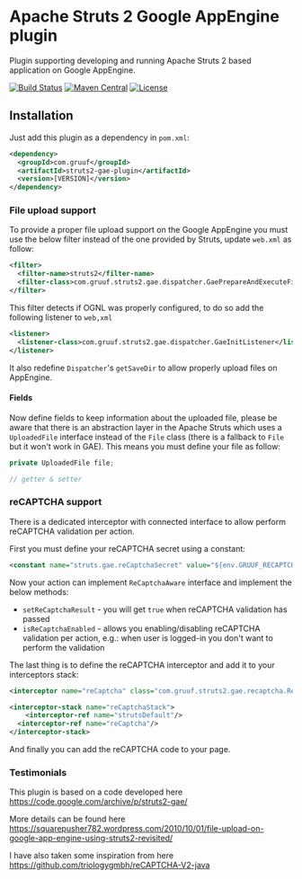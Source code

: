 # Apache Struts 2 Google AppEngine plugin

Plugin supporting developing and running Apache Struts 2 based application on Google AppEngine.

[![Build Status](https://travis-ci.org/lukaszlenart/struts2-gea-plugin.svg?branch=master)](https://travis-ci.org/lukaszlenart/struts2-gea-plugin)
[![Maven Central](https://maven-badges.herokuapp.com/maven-central/com.gruuf/struts2-gae-plugin/badge.svg)](https://maven-badges.herokuapp.com/maven-central/com.gruuf/struts2-gae-plugin/)
[![License](http://img.shields.io/:license-apache-blue.svg)](http://www.apache.org/licenses/LICENSE-2.0.html)

## Installation

Just add this plugin as a dependency in `pom.xml`:

```xml
<dependency>
  <groupId>com.gruuf</groupId>
  <artifactId>struts2-gae-plugin</artifactId>
  <version>[VERSION]</version>
</dependency>
```

### File upload support

To provide a proper file upload support on the Google AppEngine you must use the below filter instead of the one provided
by Struts, update `web.xml` as follow:

```xml
<filter>
  <filter-name>struts2</filter-name>
  <filter-class>com.gruuf.struts2.gae.dispatcher.GaePrepareAndExecuteFilter</filter-class>
</filter>
```

This filter detects if OGNL was properly configured, to do so add the following listener to `web,xml`

```xml
<listener>
  <listener-class>com.gruuf.struts2.gae.dispatcher.GaeInitListener</listener-class>
</listener>
```

It also redefine `Dispatcher`'s `getSaveDir` to allow properly upload files on AppEngine.

#### Fields

Now define fields to keep information about the uploaded file, please be aware that there is an abstraction layer in the Apache Struts which uses a `UploadedFile` interface instead of the `File` class (there is a fallback to `File` but it won't work in GAE). This means you must define your file as follow:

```java
private UploadedFile file;

// getter & setter
```

### reCAPTCHA support

There is a dedicated interceptor with connected interface to allow perform reCAPTCHA validation per action.

First you must define your reCAPTCHA secret using a constant:

```xml
<constant name="struts.gae.reCaptchaSecret" value="${env.GRUUF_RECAPTCHA_SECRET}"/>
```

Now your action can implement `ReCaptchaAware` interface and implement the below methods:

- `setReCaptchaResult` - you will get `true` when reCAPTCHA validation has passed
- `isReCaptchaEnabled` - allows you enabling/disabling reCAPTCHA validation per action, e.g.: when user is logged-in
  you don't want to perform the validation
  
The last thing is to define the reCAPTCHA interceptor and add it to your interceptors stack:

```xml
<interceptor name="reCaptcha" class="com.gruuf.struts2.gae.recaptcha.ReCaptchaInterceptor"/>
```  

```xml
<interceptor-stack name="reCaptchaStack">
    <interceptor-ref name="strutsDefault"/>
  <interceptor-ref name="reCaptcha"/>
</interceptor-stack>
```

And finally you can add the reCAPTCHA code to your page.

### Testimonials

This plugin is based on a code developed here https://code.google.com/archive/p/struts2-gae/

More details can be found here https://squarepusher782.wordpress.com/2010/10/01/file-upload-on-google-app-engine-using-struts2-revisited/

I have also taken some inspiration from here https://github.com/triologygmbh/reCAPTCHA-V2-java
